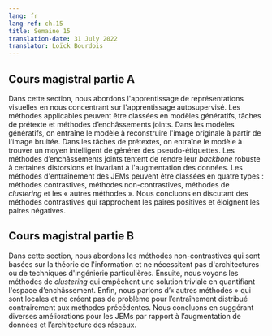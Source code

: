 ```yaml
---
lang: fr
lang-ref: ch.15
title: Semaine 15
translation-date: 31 July 2022
translator: Loïck Bourdois
---
```



<!--
## Lecture part A

As pointed out already, we can broadly classify Energy Based Models into generative or joint-embedding based on architectures and into contrastive or regularised & architectural based on training methods.

In this section, we discussed Visual Representation Learning, focused on self-supervised visual representation learning. This can be classified into Generative models, Pretext Tasks and Joint Embedding methods. In generative models, you train the model to reconstruct the original image from the noisy image. In pretext tasks, you train the model to figure out a smart way to generate pseudo labels. Joint Embedding methods try to make their backbone network robust to certain distortions and are invariant to data augmentation. JEM training methods can be classified into four types: contrastive methods, non-contrastive methods, clustering methods and Other methods. He concluded the lecture by discussing contrastive methods which push positive pairs closer and negative pairs away. 
-->


## Cours magistral partie A

Dans cette section, nous abordons l'apprentissage de représentations visuelles en nous concentrant sur l'apprentissage autosupervisé. Les méthodes applicables peuvent être classées en modèles génératifs, tâches de prétexte et méthodes d’enchâssements joints. Dans les modèles génératifs, on entraîne le modèle à reconstruire l'image originale à partir de l'image bruitée. Dans les tâches de prétextes, on entraîne le modèle à trouver un moyen intelligent de générer des pseudo-étiquettes. Les méthodes d’enchâssements joints tentent de rendre leur *backbone* robuste à certaines distorsions et invariant à l'augmentation des données. Les méthodes d'entraînement des JEMs peuvent être classées en quatre types : méthodes contrastives, méthodes non-contrastives, méthodes de *clustering* et les « autres méthodes ». Nous concluons en discutant des méthodes contrastives qui rapprochent les paires positives et éloignent les paires négatives. 



<!--
## Lecture part B

In this section, we discussed non-contrastive methods which are based on information theory and don’t require special architectures or engineering techniques. Then, he went on to discuss clustering methods which prevent trivial solution by quantizing the embedding space. Finally, he discussed "Other" methods which are local and don't create problem with distributed training unlike previous methods. He concluded the lecture by suggesting various improvisations for JEMs w.r.t Data augmentation and network architecture. 
-->


## Cours magistral partie B

Dans cette section, nous abordons les méthodes non-contrastives qui sont basées sur la théorie de l'information et ne nécessitent pas d'architectures ou de techniques d'ingénierie particulières. Ensuite, nous voyons les méthodes de *clustering* qui empêchent une solution triviale en quantifiant l'espace d’enchâssement. Enfin, nous parlons d’« autres méthodes » qui sont locales et ne créent pas de problème pour l’entraînement distribué contrairement aux méthodes précédentes. Nous concluons en suggérant diverses améliorations pour les JEMs par rapport à l’augmentation de données et l’architecture des réseaux.
